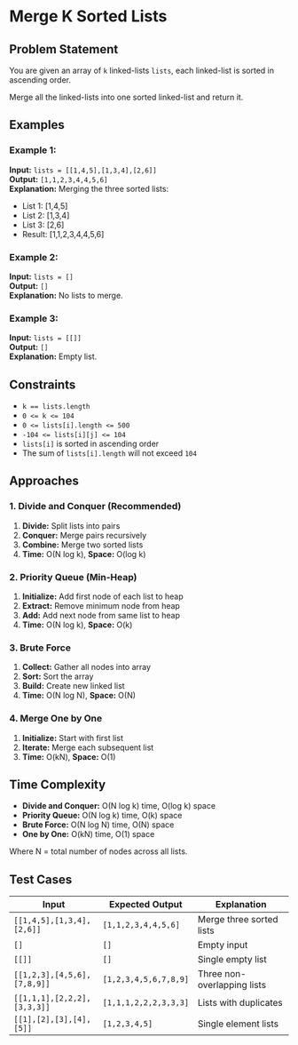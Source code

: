 # Merge K Sorted Lists

## Problem Statement

You are given an array of `k` linked-lists `lists`, each linked-list is sorted in ascending order.

Merge all the linked-lists into one sorted linked-list and return it.

## Examples

### Example 1:
**Input:** `lists = [[1,4,5],[1,3,4],[2,6]]`  
**Output:** `[1,1,2,3,4,4,5,6]`  
**Explanation:** Merging the three sorted lists:
- List 1: [1,4,5]
- List 2: [1,3,4]  
- List 3: [2,6]
- Result: [1,1,2,3,4,4,5,6]

### Example 2:
**Input:** `lists = []`  
**Output:** `[]`  
**Explanation:** No lists to merge.

### Example 3:
**Input:** `lists = [[]]`  
**Output:** `[]`  
**Explanation:** Empty list.

## Constraints
- `k == lists.length`
- `0 <= k <= 104`
- `0 <= lists[i].length <= 500`
- `-104 <= lists[i][j] <= 104`
- `lists[i]` is sorted in ascending order
- The sum of `lists[i].length` will not exceed `104`

## Approaches

### 1. Divide and Conquer (Recommended)
1. **Divide:** Split lists into pairs
2. **Conquer:** Merge pairs recursively
3. **Combine:** Merge two sorted lists
4. **Time:** O(N log k), **Space:** O(log k)

### 2. Priority Queue (Min-Heap)
1. **Initialize:** Add first node of each list to heap
2. **Extract:** Remove minimum node from heap
3. **Add:** Add next node from same list to heap
4. **Time:** O(N log k), **Space:** O(k)

### 3. Brute Force
1. **Collect:** Gather all nodes into array
2. **Sort:** Sort the array
3. **Build:** Create new linked list
4. **Time:** O(N log N), **Space:** O(N)

### 4. Merge One by One
1. **Initialize:** Start with first list
2. **Iterate:** Merge each subsequent list
3. **Time:** O(kN), **Space:** O(1)

## Time Complexity
- **Divide and Conquer:** O(N log k) time, O(log k) space
- **Priority Queue:** O(N log k) time, O(k) space
- **Brute Force:** O(N log N) time, O(N) space
- **One by One:** O(kN) time, O(1) space

Where N = total number of nodes across all lists.

## Test Cases

| Input | Expected Output | Explanation |
|-------|----------------|-------------|
| `[[1,4,5],[1,3,4],[2,6]]` | `[1,1,2,3,4,4,5,6]` | Merge three sorted lists |
| `[]` | `[]` | Empty input |
| `[[]]` | `[]` | Single empty list |
| `[[1,2,3],[4,5,6],[7,8,9]]` | `[1,2,3,4,5,6,7,8,9]` | Three non-overlapping lists |
| `[[1,1,1],[2,2,2],[3,3,3]]` | `[1,1,1,2,2,2,3,3,3]` | Lists with duplicates |
| `[[1],[2],[3],[4],[5]]` | `[1,2,3,4,5]` | Single element lists | 